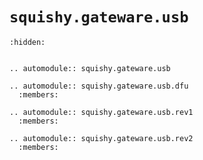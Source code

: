 # `squishy.gateware.usb`

```{toctree}
:hidden:


```

```{eval-rst}
.. automodule:: squishy.gateware.usb

```

```{eval-rst}
.. automodule:: squishy.gateware.usb.dfu
  :members:

```

```{eval-rst}
.. automodule:: squishy.gateware.usb.rev1
  :members:

```

```{eval-rst}
.. automodule:: squishy.gateware.usb.rev2
  :members:

```
